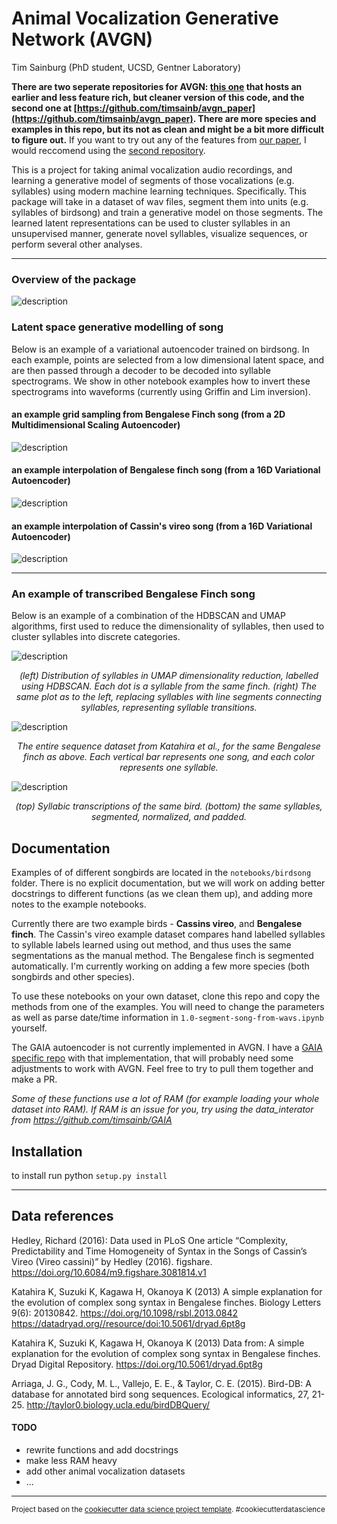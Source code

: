 
Animal Vocalization Generative Network (AVGN)
==============================

Tim Sainburg (PhD student, UCSD, Gentner Laboratory)

**There are two seperate repositories for AVGN: [this one](github.com/timsainb/avgn) that hosts an earlier and less feature rich, but cleaner version of this code, and the second one at [https://github.com/timsainb/avgn_paper](https://github.com/timsainb/avgn_paper). There are more species and examples in this repo, but its not as clean and might be a bit more difficult to figure out.** If you want to try out any of the features from [our paper](https://www.biorxiv.org/content/10.1101/870311v1), I would reccomend using the [second repository](https://github.com/timsainb/avgn_paper).

This is a project for taking animal vocalization audio recordings, and learning a generative model of segments of those vocalizations (e.g. syllables) using modern machine learning techniques. Specifically. This package will take in a dataset of wav files, segment them into units (e.g. syllables of birdsong) and train a generative model on those segments. The learned latent representations can be used to cluster syllables in an unsupervised manner, generate novel syllables, visualize sequences, or perform several other analyses.

---

### Overview of the package
![description](src_img/animalvocalizationfigure.png)

### Latent space generative modelling of song
Below is an example of a variational autoencoder trained on birdsong. In each example, points are selected from a low dimensional latent space, and are then passed through a decoder to be decoded into syllable spectrograms. We show in other notebook examples how to invert these spectrograms into waveforms (currently using Griffin and Lim inversion).

#### an example grid sampling from Bengalese Finch song (from a 2D Multidimensional Scaling Autoencoder)
![description](src_img/BF-latent-space.png)
#### an example interpolation of Bengalese finch song (from a 16D Variational Autoencoder)
![description](src_img/bengalesefinchInterp.png)
#### an example interpolation of Cassin's vireo song (from a 16D Variational Autoencoder)
![description](src_img/cassinsInterp.png)

---


### An example of transcribed Bengalese Finch song
Below is an example of a combination of the HDBSCAN and UMAP algorithms, first used to reduce the dimensionality of syllables, then used to cluster syllables into discrete categories.

![description](src_img/distribution_and_seqs.png)

<p style='text-align:center;font-style:italic'>(left) Distribution of syllables in UMAP dimensionality reduction, labelled using HDBSCAN. Each dot is a syllable from the same finch. (right) The same plot as to the left, replacing syllables with line segments connecting syllables, representing syllable transitions.</p>

![description](src_img/bf_seqs.png)

<p style='text-align:center;font-style:italic'>The entire sequence dataset from Katahira et al., for the same Bengalese finch as above. Each vertical bar represents one song, and each color represents one syllable.</p>

![description](src_img/transcribed_sylls.png)
<p style='text-align:center;font-style:italic'>(top) Syllabic transcriptions of the same bird. (bottom) the same syllables, segmented, normalized, and padded.</p>


Documentation
------------
Examples of of different songbirds are located in the `notebooks/birdsong` folder. There is no explicit documentation, but we will work on adding better docstrings to different functions (as we clean them up), and adding more notes to the example notebooks.

Currently there are two example birds - **Cassins vireo**, and **Bengalese finch**. The Cassin's vireo example dataset compares hand labelled syllables to syllable labels learned using out method, and thus uses the same segmentations as the manual method. The Bengalese finch is segmented automatically. I'm currently working on adding a few more species (both songbirds and other species).

To use these notebooks on your own dataset, clone this repo and copy the methods from one of the examples. You will need to change the parameters as well as parse date/time information in `1.0-segment-song-from-wavs.ipynb` yourself. 

The GAIA autoencoder is not currently implemented in AVGN. I have a [GAIA specific repo](https://github.com/timsainb/GAIA) with that implementation, that will probably need some adjustments to work with AVGN. Feel free to try to pull them together and make a PR. 

*Some of these functions use a lot of RAM (for example loading your whole dataset into RAM). If RAM is an issue for you, try using the data_interator from https://github.com/timsainb/GAIA*

Installation
------------

to install run python `setup.py install`

---


Data references
------------

Hedley, Richard (2016): Data used in PLoS One article “Complexity, Predictability and Time Homogeneity of Syntax in the Songs of Cassin’s Vireo (Vireo cassini)” by Hedley (2016). figshare. https://doi.org/10.6084/m9.figshare.3081814.v1

Katahira K, Suzuki K, Kagawa H, Okanoya K (2013) A simple explanation for the evolution of complex song syntax in Bengalese finches. Biology Letters 9(6): 20130842. https://doi.org/10.1098/rsbl.2013.0842  https://datadryad.org//resource/doi:10.5061/dryad.6pt8g

Katahira K, Suzuki K, Kagawa H, Okanoya K (2013) Data from: A simple explanation for the evolution of complex song syntax in Bengalese finches. Dryad Digital Repository. https://doi.org/10.5061/dryad.6pt8g

Arriaga, J. G., Cody, M. L., Vallejo, E. E., & Taylor, C. E. (2015). Bird-DB: A database for annotated bird song sequences. Ecological informatics, 27, 21-25. http://taylor0.biology.ucla.edu/birdDBQuery/

#### TODO
- rewrite functions and add docstrings
- make less RAM heavy
- add other animal vocalization datasets
- ...


------------

<p><small>Project based on the <a target="_blank" href="https://drivendata.github.io/cookiecutter-data-science/">cookiecutter data science project template</a>. #cookiecutterdatascience</small></p>

